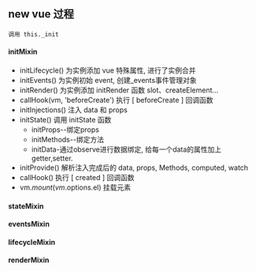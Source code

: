 ## new vue 过程

    调用 this._init  

#### initMixin

* initLifecycle() 为实例添加 vue 特殊属性, 进行了实例合并
* initEvents()    为实例初始 event, 创建_events事件管理对象
* initRender() 为实例添加 initRender 函数 slot、createElement...
* callHook(vm, 'beforeCreate') 执行 [ beforeCreate ] 回调函数
* initInjections() 注入 data 和 props
* initState() 调用 initState 函数
  * initProps--绑定props
  * initMethods--绑定方法
  * initData-通过observe进行数据绑定, 给每一个data的属性加上getter,setter.
* initProvide() 解析注入完成后的 data, props, Methods, computed, watch
* callHook() 执行 [ created ] 回调函数
* vm.$mount(vm.$options.el) 挂载元素


#### stateMixin

#### eventsMixin

#### lifecycleMixin

#### renderMixin
